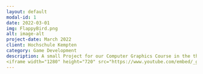 ```yaml
---
layout: default
modal-id: 1
date: 2022-03-01
img: FlappyBird.png
alt: image-alt
project-date: March 2022
client: Hochschule Kempten
category: Game Development
description: A small Project for our Computer Graphics Course in the third semester. The Models were created by myself in Blender and the Game was created in QT with the SGFramework froum our University, the game logic was mainly from me.
<iframe width="1280" height="720" src="https://www.youtube.com/embed/_gsM0rvKKko" title="Flappy King Von Richard Mayer und Felix Hänsel" frameborder="0" allow="accelerometer; autoplay; clipboard-write; encrypted-media; gyroscope; picture-in-picture; web-share" referrerpolicy="strict-origin-when-cross-origin" allowfullscreen="allowfullscreen"> </iframe>
---
```

